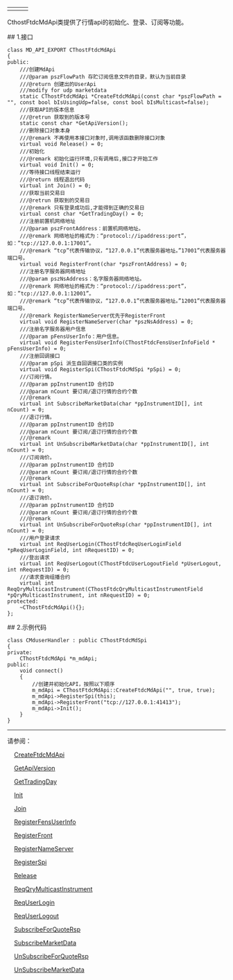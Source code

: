 <table border="0" cellspacing="0" class="square-block" id=""><tbody border="0"><tr border="0"><td class="square-block-left"></td><td class="square-block-content"><div>

</div></td><td class="square-block-right"></td></tr></tbody></table>
<p>CthostFtdcMdApi类提供了行情api的初始化、登录、订阅等功能。</p>
<span class="anchor" id="b9e96635-723c-4d97-8fe2-9971cd06c6d8"></span>
## 1.接口
<pre><code>class MD_API_EXPORT CThostFtdcMdApi
{
public:
    ///创建MdApi
    ///@param pszFlowPath 存贮订阅信息文件的目录，默认为当前目录
    ///@return 创建出的UserApi
    ///modify for udp marketdata
    static CThostFtdcMdApi *CreateFtdcMdApi(const char *pszFlowPath = "", const bool bIsUsingUdp=false, const bool bIsMulticast=false);
    ///获取API的版本信息
    ///@retrun 获取到的版本号
    static const char *GetApiVersion();
    ///删除接口对象本身
    ///@remark 不再使用本接口对象时,调用该函数删除接口对象
    virtual void Release() = 0;
    ///初始化
    ///@remark 初始化运行环境,只有调用后,接口才开始工作
    virtual void Init() = 0;
    ///等待接口线程结束运行
    ///@return 线程退出代码
    virtual int Join() = 0;
    ///获取当前交易日
    ///@retrun 获取到的交易日
    ///@remark 只有登录成功后,才能得到正确的交易日
    virtual const char *GetTradingDay() = 0;
    ///注册前置机网络地址
    ///@param pszFrontAddress：前置机网络地址。
    ///@remark 网络地址的格式为：“protocol://ipaddress:port”，如：”tcp://127.0.0.1:17001”。 
    ///@remark “tcp”代表传输协议，“127.0.0.1”代表服务器地址。”17001”代表服务器端口号。
    virtual void RegisterFront(char *pszFrontAddress) = 0;
    ///注册名字服务器网络地址
    ///@param pszNsAddress：名字服务器网络地址。
    ///@remark 网络地址的格式为：“protocol://ipaddress:port”，如：”tcp://127.0.0.1:12001”。 
    ///@remark “tcp”代表传输协议，“127.0.0.1”代表服务器地址。”12001”代表服务器端口号。
    ///@remark RegisterNameServer优先于RegisterFront
    virtual void RegisterNameServer(char *pszNsAddress) = 0;
    ///注册名字服务器用户信息
    ///@param pFensUserInfo：用户信息。
    virtual void RegisterFensUserInfo(CThostFtdcFensUserInfoField * pFensUserInfo) = 0;
    ///注册回调接口
    ///@param pSpi 派生自回调接口类的实例
    virtual void RegisterSpi(CThostFtdcMdSpi *pSpi) = 0;
    ///订阅行情。
    ///@param ppInstrumentID 合约ID  
    ///@param nCount 要订阅/退订行情的合约个数
    ///@remark 
    virtual int SubscribeMarketData(char *ppInstrumentID[], int nCount) = 0;
    ///退订行情。
    ///@param ppInstrumentID 合约ID  
    ///@param nCount 要订阅/退订行情的合约个数
    ///@remark 
    virtual int UnSubscribeMarketData(char *ppInstrumentID[], int nCount) = 0;
    ///订阅询价。
    ///@param ppInstrumentID 合约ID  
    ///@param nCount 要订阅/退订行情的合约个数
    ///@remark 
    virtual int SubscribeForQuoteRsp(char *ppInstrumentID[], int nCount) = 0;
    ///退订询价。
    ///@param ppInstrumentID 合约ID  
    ///@param nCount 要订阅/退订行情的合约个数
    ///@remark 
    virtual int UnSubscribeForQuoteRsp(char *ppInstrumentID[], int nCount) = 0;
    ///用户登录请求
    virtual int ReqUserLogin(CThostFtdcReqUserLoginField *pReqUserLoginField, int nRequestID) = 0;
    ///登出请求
    virtual int ReqUserLogout(CThostFtdcUserLogoutField *pUserLogout, int nRequestID) = 0;
    ///请求查询组播合约
    virtual int ReqQryMulticastInstrument(CThostFtdcQryMulticastInstrumentField *pQryMulticastInstrument, int nRequestID) = 0;
protected:
    ~CThostFtdcMdApi(){};
};
</code></pre>
<span class="anchor" id="5e17a00d-2454-49c3-aee6-6378c6afa04b"></span>
## 2.示例代码
<pre><code>class CMduserHandler : public CThostFtdcMdSpi
{
private:
    CThostFtdcMdApi *m_mdApi;
public:
    void connect()
    {
        //创建并初始化API，按照以下顺序
        m_mdApi = CThostFtdcMdApi::CreateFtdcMdApi("", true, true);
        m_mdApi-&gt;RegisterSpi(this);
        m_mdApi-&gt;RegisterFront("tcp://127.0.0.1:41413");
        m_mdApi-&gt;Init();
    }
}
</code></pre>
<div class="sub-links-list" style="text-indent:0px;"><hr class="SubLinksListLine"/>
<p class="sub-links-list-header">请参阅：</p>
<p class="sub-links-paragraph">    <a class="sub-links-action" href="../CREATEFTDCMDAPI/">CreateFtdcMdApi</a></p>
<p class="sub-links-paragraph">    <a class="sub-links-action" href="../GETAPIVERSION/">GetApiVersion</a></p>
<p class="sub-links-paragraph">    <a class="sub-links-action" href="../GETTRADINGDAY/">GetTradingDay</a></p>
<p class="sub-links-paragraph">    <a class="sub-links-action" href="../INIT/">Init</a></p>
<p class="sub-links-paragraph">    <a class="sub-links-action" href="../JOIN/">Join</a></p>
<p class="sub-links-paragraph">    <a class="sub-links-action" href="../REGISTERFENSUSERINFO/">RegisterFensUserInfo</a></p>
<p class="sub-links-paragraph">    <a class="sub-links-action" href="../REGISTERFRONT/">RegisterFront</a></p>
<p class="sub-links-paragraph">    <a class="sub-links-action" href="../REGISTERNAMESERVER/">RegisterNameServer</a></p>
<p class="sub-links-paragraph">    <a class="sub-links-action" href="../REGISTERSPI/">RegisterSpi</a></p>
<p class="sub-links-paragraph">    <a class="sub-links-action" href="../RELEASE/">Release</a></p>
<p class="sub-links-paragraph">    <a class="sub-links-action" href="../REQQRYMULTICASTINSTRUMENT/">ReqQryMulticastInstrument</a></p>
<p class="sub-links-paragraph">    <a class="sub-links-action" href="../REQUSERLOGIN/">ReqUserLogin</a></p>
<p class="sub-links-paragraph">    <a class="sub-links-action" href="../REQUSERLOGOUT/">ReqUserLogout</a></p>
<p class="sub-links-paragraph">    <a class="sub-links-action" href="../SUBSCRIBEFORQUOTERSP/">SubscribeForQuoteRsp</a></p>
<p class="sub-links-paragraph">    <a class="sub-links-action" href="../SUBSCRIBEMARKETDATA/">SubscribeMarketData</a></p>
<p class="sub-links-paragraph">    <a class="sub-links-action" href="../UNSUBSCRIBEFORQUOTERSP/">UnSubscribeForQuoteRsp</a></p>
<p class="sub-links-paragraph">    <a class="sub-links-action" href="../UNSUBSCRIBEMARKETDATA/">UnSubscribeMarketData</a></p>
</div>
